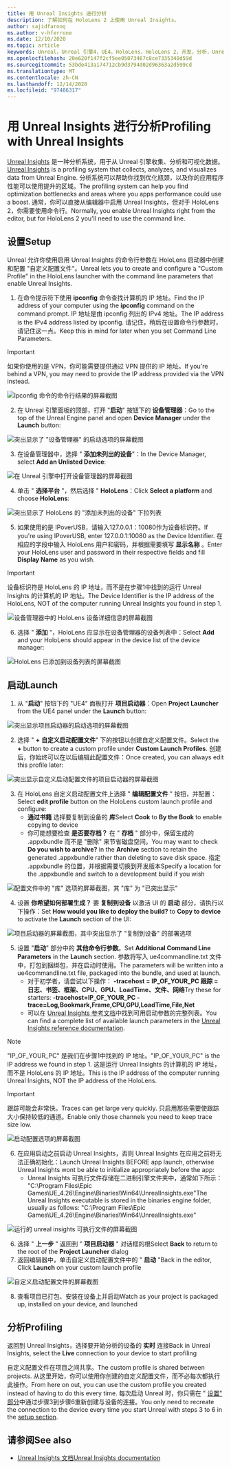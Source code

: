 ```yaml
---
title: 用 Unreal Insights 进行分析
description: 了解如何在 HoloLens 2 上使用 Unreal Insights。
author: sajidfarooq
ms.author: v-hferrone
ms.date: 12/10/2020
ms.topic: article
keywords: Unreal，Unreal 引擎4，UE4，HoloLens，HoloLens 2，开发，分析，Unreal insights，文档，指南，功能，全息影像，游戏开发，混合现实耳机，windows mixed reality 耳机，虚拟现实耳机
ms.openlocfilehash: 20e620f147f2cf5ee05073467c8ce7335340d59d
ms.sourcegitcommit: 53bde413a174712cb9d3794d02d96363a2d599cd
ms.translationtype: MT
ms.contentlocale: zh-CN
ms.lasthandoff: 12/14/2020
ms.locfileid: "97486317"
---
```

# <a name="profiling-with-unreal-insights"></a><span data-ttu-id="f0563-104">用 Unreal Insights 进行分析</span><span class="sxs-lookup"><span data-stu-id="f0563-104">Profiling with Unreal Insights</span></span> 

<span data-ttu-id="f0563-105">[Unreal Insights](https://docs.unrealengine.com/TestingAndOptimization/PerformanceAndProfiling/UnrealInsights/Overview/index.html) 是一种分析系统，用于从 Unreal 引擎收集、分析和可视化数据。</span><span class="sxs-lookup"><span data-stu-id="f0563-105">[Unreal Insights](https://docs.unrealengine.com/TestingAndOptimization/PerformanceAndProfiling/UnrealInsights/Overview/index.html) is a profiling system that collects, analyzes, and visualizes data from Unreal Engine.</span></span> <span data-ttu-id="f0563-106">分析系统可以帮助你找到优化瓶颈，以及你的应用程序性能可以使用提升的区域。</span><span class="sxs-lookup"><span data-stu-id="f0563-106">The profiling system can help you find optimization bottlenecks and areas where you apps performance could use a boost.</span></span> <span data-ttu-id="f0563-107">通常，你可以直接从编辑器中启用 Unreal Insights，但对于 HoloLens 2，你需要使用命令行。</span><span class="sxs-lookup"><span data-stu-id="f0563-107">Normally, you enable Unreal Insights right from the editor, but for HoloLens 2 you'll need to use the command line.</span></span>  

## <a name="setup"></a><span data-ttu-id="f0563-108">设置</span><span class="sxs-lookup"><span data-stu-id="f0563-108">Setup</span></span>

<span data-ttu-id="f0563-109">Unreal 允许你使用启用 Unreal Insights 的命令行参数在 HoloLens 启动器中创建和配置 "自定义配置文件"。</span><span class="sxs-lookup"><span data-stu-id="f0563-109">Unreal lets you to create and configure a "Custom Profile" in the HoloLens launcher with the command line parameters that enable Unreal Insights.</span></span>

1.  <span data-ttu-id="f0563-110">在命令提示符下使用 **ipconfig** 命令查找计算机的 IP 地址。</span><span class="sxs-lookup"><span data-stu-id="f0563-110">Find the IP address of your computer using the **ipconfig** command on the command prompt.</span></span> <span data-ttu-id="f0563-111">IP 地址是由 ipconfig 列出的 IPv4 地址。</span><span class="sxs-lookup"><span data-stu-id="f0563-111">The IP address is the IPv4 address listed by ipconfig.</span></span> <span data-ttu-id="f0563-112">请记住，稍后在设置命令行参数时，请记住这一点。</span><span class="sxs-lookup"><span data-stu-id="f0563-112">Keep this in mind for later when you set Command Line Parameters.</span></span>

> [!IMPORTANT]
> <span data-ttu-id="f0563-113">如果你使用的是 VPN，你可能需要提供通过 VPN 提供的 IP 地址。</span><span class="sxs-lookup"><span data-stu-id="f0563-113">If you're behind a VPN, you may need to provide the IP address provided via the VPN instead.</span></span>

![Ipconfig 命令的命令行结果的屏幕截图](images/unreal-insights-img-01.png)

2.  <span data-ttu-id="f0563-115">在 Unreal 引擎面板的顶部，打开 "**启动**" 按钮下的 **设备管理器**：</span><span class="sxs-lookup"><span data-stu-id="f0563-115">Go to the top of the Unreal Engine panel and open **Device Manager** under the **Launch** button:</span></span>

![突出显示了 "设备管理器" 的启动选项的屏幕截图](images/unreal-insights-img-02.png)

3.  <span data-ttu-id="f0563-117">在设备管理器中，选择 " **添加未列出的设备**"：</span><span class="sxs-lookup"><span data-stu-id="f0563-117">In the Device Manager, select **Add an Unlisted Device**:</span></span>

![在 Unreal 引擎中打开设备管理器的屏幕截图](images/unreal-insights-img-03.png)

4. <span data-ttu-id="f0563-119">单击 " **选择平台** "，然后选择 " **HoloLens**：</span><span class="sxs-lookup"><span data-stu-id="f0563-119">Click **Select a platform** and choose **HoloLens**:</span></span>

![突出显示了 HoloLens 的 "添加未列出的设备" 下拉列表](images/unreal-insights-img-04.png)

5.  <span data-ttu-id="f0563-121">如果使用的是 IPoverUSB，请输入127.0.0.1：10080作为设备标识符。</span><span class="sxs-lookup"><span data-stu-id="f0563-121">If you're using IPoverUSB, enter 127.0.0.1:10080 as the Device Identifier.</span></span> <span data-ttu-id="f0563-122">在相应的字段中输入 HoloLens 用户和密码，并根据需要填写 **显示名称** 。</span><span class="sxs-lookup"><span data-stu-id="f0563-122">Enter your HoloLens user and password in their respective fields and fill **Display Name** as you wish.</span></span>

> [!IMPORTANT]
> <span data-ttu-id="f0563-123">设备标识符是 HoloLens 的 IP 地址，而不是在步骤1中找到的运行 Unreal Insights 的计算机的 IP 地址。</span><span class="sxs-lookup"><span data-stu-id="f0563-123">The Device Identifier is the IP address of the HoloLens, NOT of the computer running Unreal Insights you found in step 1.</span></span>

![设备管理器中的 HoloLens 设备详细信息的屏幕截图](images/unreal-insights-img-05.png)

6.  <span data-ttu-id="f0563-125">选择 " **添加** "，HoloLens 应显示在设备管理器的设备列表中：</span><span class="sxs-lookup"><span data-stu-id="f0563-125">Select **Add** and your HoloLens should appear in the device list of the device manager:</span></span>

![HoloLens 已添加到设备列表的屏幕截图](images/unreal-insights-img-06.png)

## <a name="launch"></a><span data-ttu-id="f0563-127">启动</span><span class="sxs-lookup"><span data-stu-id="f0563-127">Launch</span></span>

1. <span data-ttu-id="f0563-128">从 "**启动**" 按钮下的 "UE4" 面板打开 **项目启动器**：</span><span class="sxs-lookup"><span data-stu-id="f0563-128">Open **Project Launcher** from the UE4 panel under the **Launch** button:</span></span>

![突出显示项目启动器的启动选项的屏幕截图](images/unreal-insights-img-07.png)

2. <span data-ttu-id="f0563-130">选择 " **+** **自定义启动配置文件**" 下的按钮以创建自定义配置文件。</span><span class="sxs-lookup"><span data-stu-id="f0563-130">Select the **+** button to create a custom profile under **Custom Launch Profiles**.</span></span> <span data-ttu-id="f0563-131">创建后，你始终可以在以后编辑此配置文件：</span><span class="sxs-lookup"><span data-stu-id="f0563-131">Once created, you can always edit this profile later:</span></span>

![突出显示自定义启动配置文件的项目启动器的屏幕截图](images/unreal-insights-img-08.png)

3. <span data-ttu-id="f0563-133">在 HoloLens 自定义启动配置文件上选择 " **编辑配置文件** " 按钮，并配置：</span><span class="sxs-lookup"><span data-stu-id="f0563-133">Select **edit profile** button on the HoloLens custom launch profile and configure:</span></span>
    * <span data-ttu-id="f0563-134">**通过书籍** 选择要复制到设备的 **库**</span><span class="sxs-lookup"><span data-stu-id="f0563-134">Select **Cook** to **By the Book** to enable copying to device</span></span>
    * <span data-ttu-id="f0563-135">你可能想要检查 **是否要存档？** 在 " **存档** " 部分中，保留生成的 .appxbundle 而不是 "删除" 来节省磁盘空间。</span><span class="sxs-lookup"><span data-stu-id="f0563-135">You may want to check **Do you wish to archive?** in the **Archive** section to retain the generated .appxbundle rather than deleting to save disk space.</span></span> <span data-ttu-id="f0563-136">指定 .appxbundle 的位置，并根据需要切换到开发版本</span><span class="sxs-lookup"><span data-stu-id="f0563-136">Specify a location for the .appxbundle and switch to a development build if you wish</span></span>

![配置文件中的 "库" 选项的屏幕截图，其 "库" 为 "已突出显示"](images/unreal-insights-img-09.png)

4. <span data-ttu-id="f0563-138">设置 **你希望如何部署生成？** 要 **复制到设备** 以激活 UI 的 **启动** 部分，请执行以下操作：</span><span class="sxs-lookup"><span data-stu-id="f0563-138">Set **How would you like to deploy the build?** to **Copy to device** to activate the **Launch** section of the UI:</span></span>

![项目启动器的屏幕截图，其中突出显示了 "复制到设备" 的部署选项](images/unreal-insights-img-10.png)

5. <span data-ttu-id="f0563-140">设置 "**启动**" 部分中的 **其他命令行参数**。</span><span class="sxs-lookup"><span data-stu-id="f0563-140">Set **Additional Command Line Parameters** in the **Launch** section.</span></span> <span data-ttu-id="f0563-141">参数将写入 ue4commandline.txt 文件中，打包到捆绑包，并在启动时使用。</span><span class="sxs-lookup"><span data-stu-id="f0563-141">The parameters will be written into a ue4commandline.txt file, packaged into the bundle, and used at launch.</span></span> 
    <!-- TODO: Need more detail on what this parameter does and where to find others. -->
    * <span data-ttu-id="f0563-142">对于初学者，请尝试以下操作： **-tracehost = IP_OF_YOUR_PC 跟踪 = 日志、书签、框架、CPU、GPU、LoadTime、文件、网络**</span><span class="sxs-lookup"><span data-stu-id="f0563-142">Try these for starters: **-tracehost=IP_OF_YOUR_PC -trace=Log,Bookmark,Frame,CPU,GPU,LoadTime,File,Net**</span></span>
    * <span data-ttu-id="f0563-143">可以在 [Unreal Insights 参考文档](https://docs.unrealengine.com/TestingAndOptimization/PerformanceAndProfiling/UnrealInsights/Reference/index.html)中找到可用启动参数的完整列表。</span><span class="sxs-lookup"><span data-stu-id="f0563-143">You can find a complete list of available launch parameters in the [Unreal Insights reference documentation](https://docs.unrealengine.com/TestingAndOptimization/PerformanceAndProfiling/UnrealInsights/Reference/index.html).</span></span>

> [!NOTE]
> <span data-ttu-id="f0563-144">"IP_OF_YOUR_PC" 是我们在步骤1中找到的 IP 地址。</span><span class="sxs-lookup"><span data-stu-id="f0563-144">"IP_OF_YOUR_PC" is the IP address we found in step 1.</span></span> <span data-ttu-id="f0563-145">这是运行 Unreal Insights 的计算机的 IP 地址，而不是 HoloLens 的 IP 地址。</span><span class="sxs-lookup"><span data-stu-id="f0563-145">This is the IP address of the computer running Unreal Insights, NOT the IP address of the HoloLens.</span></span>

> [!IMPORTANT]
> <span data-ttu-id="f0563-146">跟踪可能会非常快。</span><span class="sxs-lookup"><span data-stu-id="f0563-146">Traces can get large very quickly.</span></span> <span data-ttu-id="f0563-147">只启用那些需要使跟踪大小保持较低的通道。</span><span class="sxs-lookup"><span data-stu-id="f0563-147">Enable only those channels you need to keep trace size low.</span></span>

![启动配置选项的屏幕截图](images/unreal-insights-img-11.png)

6. <span data-ttu-id="f0563-149">在应用启动之前启动 Unreal Insights，否则 Unreal Insights 在应用之前将无法正确初始化：</span><span class="sxs-lookup"><span data-stu-id="f0563-149">Launch Unreal Insights BEFORE app launch, otherwise Unreal Insights wont be able to initialize appropriately before the app:</span></span>
    * <span data-ttu-id="f0563-150">Unreal Insights 可执行文件存储在二进制引擎文件夹中，通常如下所示： "C:\Program Files\Epic Games\UE_4.26\Engine\Binaries\Win64\UnrealInsights.exe"</span><span class="sxs-lookup"><span data-stu-id="f0563-150">The Unreal Insights executable is stored in the binaries engine folder, usually as follows: "C:\Program Files\Epic Games\UE_4.26\Engine\Binaries\Win64\UnrealInsights.exe"</span></span>

![运行的 unreal insights 可执行文件的屏幕截图](images/unreal-insights-img-12.png)

6.  <span data-ttu-id="f0563-152">选择 " **上一步** " 返回到 " **项目启动器** " 对话框的根</span><span class="sxs-lookup"><span data-stu-id="f0563-152">Select **Back** to return to the root of the **Project Launcher** dialog</span></span>
7.  <span data-ttu-id="f0563-153">返回编辑器中，单击自定义启动配置文件中的 " **启动** "</span><span class="sxs-lookup"><span data-stu-id="f0563-153">Back in the editor, Click **Launch** on your custom launch profile</span></span>

![自定义启动配置文件的屏幕截图](images/unreal-insights-img-13.png)

8.  <span data-ttu-id="f0563-155">查看项目已打包、安装在设备上并启动</span><span class="sxs-lookup"><span data-stu-id="f0563-155">Watch as your project is packaged up, installed on your device, and launched</span></span>

## <a name="profiling"></a><span data-ttu-id="f0563-156">分析</span><span class="sxs-lookup"><span data-stu-id="f0563-156">Profiling</span></span>

<span data-ttu-id="f0563-157">返回到 Unreal Insights，选择要开始分析的设备的 **实时** 连接</span><span class="sxs-lookup"><span data-stu-id="f0563-157">Back in Unreal Insights, select the **Live** connection to your device to start profiling</span></span>

<span data-ttu-id="f0563-158">自定义配置文件在项目之间共享。</span><span class="sxs-lookup"><span data-stu-id="f0563-158">The custom profile is shared between projects.</span></span> <span data-ttu-id="f0563-159">从这里开始，你可以使用你创建的自定义配置文件，而不必每次都执行此操作。</span><span class="sxs-lookup"><span data-stu-id="f0563-159">From here on out, you can use the custom profile you created instead of having to do this every time.</span></span> <span data-ttu-id="f0563-160">每次启动 Unreal 时，你只需在 " [设置" 部分](#setup)中通过步骤3到步骤6重新创建与设备的连接。</span><span class="sxs-lookup"><span data-stu-id="f0563-160">You only need to recreate the connection to the device every time you start Unreal with steps 3 to 6 in the [setup section](#setup).</span></span>

## <a name="see-also"></a><span data-ttu-id="f0563-161">请参阅</span><span class="sxs-lookup"><span data-stu-id="f0563-161">See also</span></span>
* [<span data-ttu-id="f0563-162">Unreal Insights 文档</span><span class="sxs-lookup"><span data-stu-id="f0563-162">Unreal Insights documentation</span></span>](https://docs.unrealengine.com/TestingAndOptimization/PerformanceAndProfiling/UnrealInsights/index.html)

